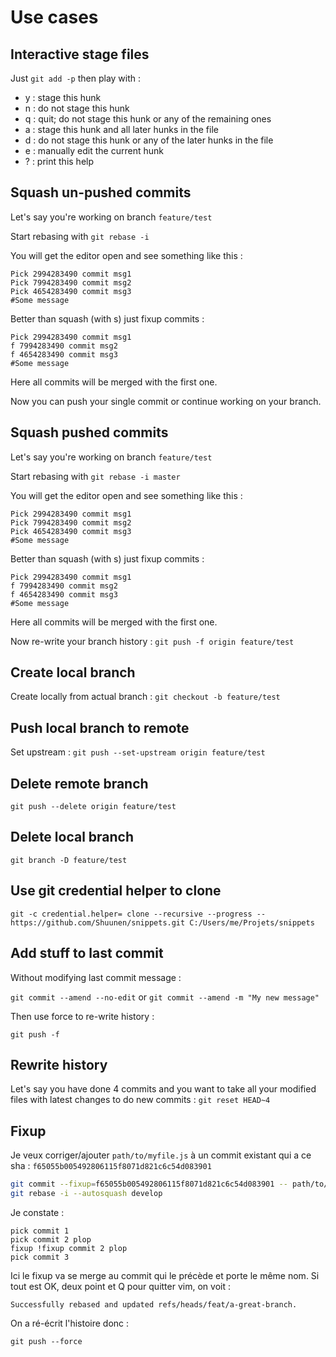 # Use cases

## Interactive stage files

Just `git add -p` then play with :

* y : stage this hunk
* n : do not stage this hunk
* q : quit; do not stage this hunk or any of the remaining ones
* a : stage this hunk and all later hunks in the file
* d : do not stage this hunk or any of the later hunks in the file
* e : manually edit the current hunk
* ? : print this help

## Squash un-pushed commits

Let's say you're working on branch `feature/test`

Start rebasing with `git rebase -i`

You will get the editor open and see something like this :

```
Pick 2994283490 commit msg1
Pick 7994283490 commit msg2
Pick 4654283490 commit msg3
#Some message 
```

Better than squash (with s) just fixup commits :

```
Pick 2994283490 commit msg1
f 7994283490 commit msg2
f 4654283490 commit msg3
#Some message 
```

Here all commits will be merged with the first one.

Now you can push your single commit or continue working on your branch.

## Squash pushed commits

Let's say you're working on branch `feature/test`

Start rebasing with `git rebase -i master`

You will get the editor open and see something like this :

```
Pick 2994283490 commit msg1
Pick 7994283490 commit msg2
Pick 4654283490 commit msg3
#Some message 
```

Better than squash (with s) just fixup commits :

```
Pick 2994283490 commit msg1
f 7994283490 commit msg2
f 4654283490 commit msg3
#Some message 
```

Here all commits will be merged with the first one.

Now re-write your branch history : `git push -f origin feature/test`

## Create local branch

Create locally from actual branch : `git checkout -b feature/test`

## Push local branch to remote

Set upstream : `git push --set-upstream origin feature/test` 

## Delete remote branch

`git push --delete origin feature/test`

## Delete local branch

`git branch -D feature/test`

## Use git credential helper to clone

`git -c credential.helper= clone --recursive --progress -- https://github.com/Shuunen/snippets.git C:/Users/me/Projets/snippets`

## Add stuff to last commit

Without modifying last commit message :

`git commit --amend --no-edit` or `git commit --amend -m "My new message"`

Then use force to re-write history :

`git push -f`

## Rewrite history

Let's say you have done 4 commits and you want to take all your modified files with latest changes to do new commits : `git reset HEAD~4` 

## Fixup

Je veux corriger/ajouter `path/to/myfile.js` à un commit existant qui a ce sha : `f65055b005492806115f8071d821c6c54d083901`

```bash
git commit --fixup=f65055b005492806115f8071d821c6c54d083901 -- path/to/myfile.js
git rebase -i --autosquash develop
```

Je constate :

```
pick commit 1
pick commit 2 plop
fixup !fixup commit 2 plop
pick commit 3
```

Ici le fixup va se merge au commit qui le précède et porte le même nom. 
Si tout est OK, deux point et Q pour quitter vim, on voit : 

`Successfully rebased and updated refs/heads/feat/a-great-branch.`

On a ré-écrit l'histoire donc :

`git push --force`

